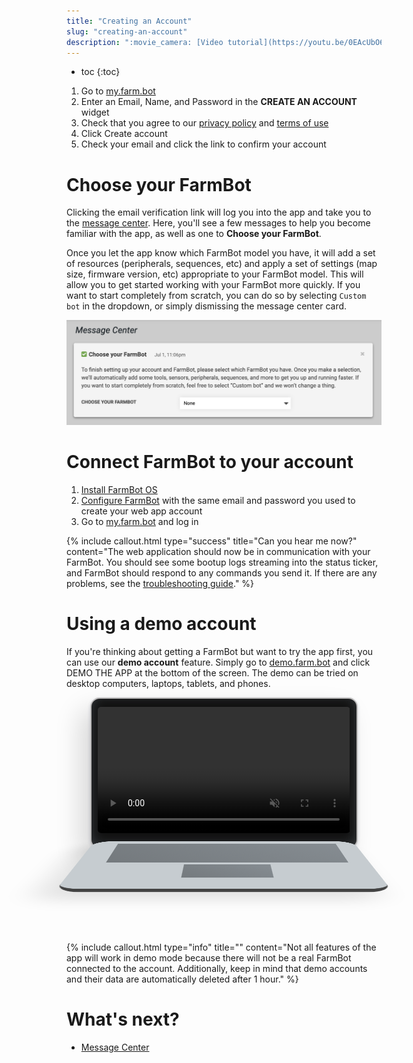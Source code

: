 ```yaml
---
title: "Creating an Account"
slug: "creating-an-account"
description: ":movie_camera: [Video tutorial](https://youtu.be/0EAcUbO6tqo?t=35)"
---
```


* toc
{:toc}

1. Go to [my.farm.bot](https://my.farm.bot)
2. Enter an <span class="fb-input">Email</span>, <span class="fb-input">Name</span>, and <span class="fb-input">Password</span> in the **CREATE AN ACCOUNT** widget
3. Check that you agree to our [privacy policy](http://privacy.farm.bot) and [terms of use](http://tos.farm.bot)
4. Click <span class="fb-button fb-green">Create account</span>
5. Check your email and click the link to confirm your account

# Choose your FarmBot
Clicking the email verification link will log you into the app and take you to the [message center](../the-farmbot-web-app/message-center.md). Here, you'll see a few messages to help you become familiar with the app, as well as one to **Choose your FarmBot**.

Once you let the app know which FarmBot model you have, it will add a set of resources (peripherals, sequences, etc) and apply a set of settings (map size, firmware version, etc) appropriate to your FarmBot model. This will allow you to get started working with your FarmBot more quickly. If you want to start completely from scratch, you can do so by selecting `Custom bot` in the dropdown, or simply dismissing the message center card.

![Choose your FarmBot.png](_images/Choose_your_FarmBot.png)

# Connect FarmBot to your account
1. [Install FarmBot OS](../../Device/farmbot-os.md)
2. [Configure FarmBot](../../Device/farmbot-os/configurator.md) with the same email and password you used to create your web app account
3. Go to [my.farm.bot](https://my.farm.bot) and log in

{%
include callout.html
type="success"
title="Can you hear me now?"
content="The web application should now be in communication with your FarmBot. You should see some bootup logs streaming into the status ticker, and FarmBot should respond to any commands you send it. If there are any problems, see the [troubleshooting guide](../../FarmBot-Software/troubleshooting.md)."
%}

# Using a demo account
If you're thinking about getting a FarmBot but want to try the app first, you can use our **demo account** feature. Simply go to [demo.farm.bot](http://demo.farm.bot) and click <span class="fb-button fb-blue">DEMO THE APP</span> at the bottom of the screen. The demo can be tried on desktop computers, laptops, tablets, and phones.

<div class="laptop" style="perspective: 1000px;">
  <div class="laptop-screen">
    <video muted="" autoplay="" loop="" style="opacity: 0.99;">
      <source src="https://cdn.shopify.com/s/files/1/2040/0289/files/Farm_Designer_Loop.mp4?9552037556691879018" type="video/mp4">
    </video>
  </div>
  <div class="laptop-keyboard">
    <div class="laptop-keys">
    </div>
    <div class="laptop-trackpad">
    </div>
  </div>
</div>

<style>
.laptop {
  margin-bottom: -100px;
}
  
  .laptop-screen {
    padding: 13px 10px 20px;
    margin: auto;
    width: 80%;
    border-radius: 15px;
    background: #111;
    box-shadow: inset 0 -5px 20px rgba(173,186,204,.25), 0 2px 6px rgba(0,21,64,.14), -16px 20px 40px 0px rgba(0,0,0,.15);
    border: 2px solid #bbbaba;
  }
  
  .laptop-screen video {
    width: 100%;
    border-radius: 5px;
  }
  
  .laptop-keyboard {
    border-bottom: 12px solid #434343;
    padding-left: 10px;
    padding-top: 15px;
    border-radius: 30px;
    margin: auto;
    margin-top: -12px;
    width: 80%;
    height: 220px;
    background: #c6ccd0;
    transform: rotateX(75deg);
    transform-origin: 50% 0;
    box-shadow: -20px 30px 40px 0px rgba(0,0,0,.1);
  }
  .laptop-keys {
    background: linear-gradient(45deg,#51565a,#6a7177);
    width: 85%;
    height: 105px;
    margin-left: auto;
    margin-right: auto;
    opacity: 0.7;
  }
  .laptop-trackpad {
    background: linear-gradient(45deg,#51565a,#6a7177);
    width: 30%;
    height: 60px;
    margin-top: 10px;
    margin-left: auto;
    margin-right: auto;
    opacity: 0.7;
  }
</style>



{%
include callout.html
type="info"
title=""
content="Not all features of the app will work in demo mode because there will not be a real FarmBot connected to the account. Additionally, keep in mind that demo accounts and their data are automatically deleted after 1 hour."
%}


# What's next?

 * [Message Center](../the-farmbot-web-app/message-center.md)
